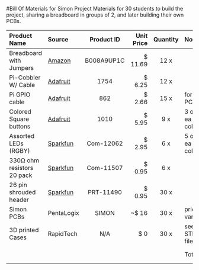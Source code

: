 #Bill Of Materials for Simon Project
Materials for 30 students to build the project, sharing a breadboard in groups of 2, and later building their own PCBs.

|Product Name              |Source       |Product ID|Unit Price|Quantity|Notes        |Subtotal   |
|:-------------------------|:------------|:--------:|---------:|:------:|:------------|----------:|
|Breadboard with Jumpers   |[Amazon][1]  |B008A9UP1C|$	11.69  |12 x    |             |$	140.28  |
|Pi-Cobbler W/ Cable       |[Adafruit][2]|1754      |$	6.25   |12 x    |             |$	75.00   |
|Pi GPIO cable             |[Adafruit][3]|862       |$  2.66   |15 x    |for PCBs     |$  39.90   |
|Colored Square buttons    |[Adafruit][4]|1010      |$	5.95   |9 x     |3 of ea color|$	53.55   |
|Assorted LEDs (RGBY)      |[Sparkfun][5]|Com-12062 |$	2.95   |6 x     |5 of ea color|$	17.70   |
|330Ω ohm resistors 20 pack|[Sparkfun][6]|Com-11507 |$	0.95   |6 x     |             |$	5.70    |
|26 pin shrouded header    |[Sparkfun][7]|PRT-11490 |$	0.95   |30 x    |             |$	28.50   |
|Simon PCBs                |PentaLogix   |SIMON     |~$ 16     |30 x    |price varies |$  488.10  |
|3D printed Cases          |RapidTech    |N/A       |$  0      |30 x    |see STL files|$  0.00    |
|                          |             |          |          |        |       Total:|$	848.73  |

[1]: http://www.amazon.com/microtivity-830-point-Experiment-Breadboard-Jumper/dp/B008A9UP1C
[2]: http://www.adafruit.com/products/1754
[3]: http://www.adafruit.com/products/862
[4]: http://www.adafruit.com/products/1010
[5]: https://www.sparkfun.com/products/12062
[6]: https://www.sparkfun.com/products/11507
[7]: https://www.sparkfun.com/products/11490

